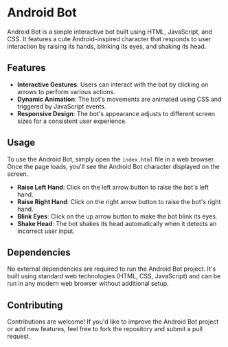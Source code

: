 
# Android Bot

Android Bot is a simple interactive bot built using HTML, JavaScript, and CSS. It features a cute Android-inspired character that responds to user interaction by raising its hands, blinking its eyes, and shaking its head.

## Features

- **Interactive Gestures**: Users can interact with the bot by clicking on arrows to perform various actions.
- **Dynamic Animation**: The bot's movements are animated using CSS and triggered by JavaScript events.
- **Responsive Design**: The bot's appearance adjusts to different screen sizes for a consistent user experience.

## Usage

To use the Android Bot, simply open the `index.html` file in a web browser. Once the page loads, you'll see the Android Bot character displayed on the screen.

- **Raise Left Hand**: Click on the left arrow button to raise the bot's left hand.
- **Raise Right Hand**: Click on the right arrow button to raise the bot's right hand.
- **Blink Eyes**: Click on the up arrow button to make the bot blink its eyes.
- **Shake Head**: The bot shakes its head automatically when it detects an incorrect user input.

## Dependencies

No external dependencies are required to run the Android Bot project. It's built using standard web technologies (HTML, CSS, JavaScript) and can be run in any modern web browser without additional setup.

## Contributing

Contributions are welcome! If you'd like to improve the Android Bot project or add new features, feel free to fork the repository and submit a pull request.


